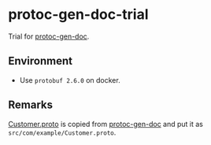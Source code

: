 # protoc-gen-doc-trial

Trial for [protoc-gen-doc].

[protoc-gen-doc]: https://github.com/pseudomuto/protoc-gen-doc

## Environment

* Use `protobuf 2.6.0` on docker.

## Remarks

[Customer.proto] is copied from [protoc-gen-doc] and put it as `src/com/example/Customer.proto`.

[Customer.proto]: https://github.com/pseudomuto/protoc-gen-doc/blob/master/examples/proto/Customer.proto
